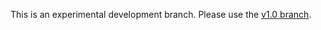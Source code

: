 This is an experimental development branch.  Please use the
[v1.0 branch](https://github.com/schani/metapixel/tree/v1.0).
